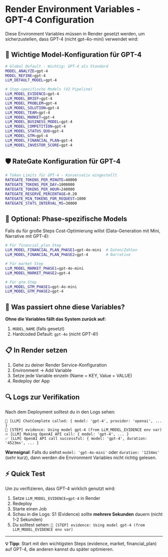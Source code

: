 # Render Environment Variables - GPT-4 Configuration

Diese Environment Variables müssen in Render gesetzt werden, um sicherzustellen, dass GPT-4 (nicht gpt-4o-mini) verwendet wird:

## 🎯 Wichtige Model-Konfiguration für GPT-4

```bash
# Global Default - Wichtig: GPT-4 als Standard
MODEL_ANALYZE=gpt-4
MODEL_REFINE=gpt-4
LLM_DEFAULT_MODEL=gpt-4

# Step-spezifische Models (V2 Pipeline)
LLM_MODEL_EVIDENCE=gpt-4
LLM_MODEL_BRIEF=gpt-4
LLM_MODEL_PROBLEM=gpt-4
LLM_MODEL_SOLUTION=gpt-4
LLM_MODEL_TEAM=gpt-4
LLM_MODEL_MARKET=gpt-4
LLM_MODEL_BUSINESS_MODEL=gpt-4
LLM_MODEL_COMPETITION=gpt-4
LLM_MODEL_STATUS_QUO=gpt-4
LLM_MODEL_GTM=gpt-4
LLM_MODEL_FINANCIAL_PLAN=gpt-4
LLM_MODEL_INVESTOR_SCORE=gpt-4
```

## 🛡️ RateGate Konfiguration für GPT-4

```bash
# Token Limits für GPT-4 - Konservativ eingestellt
RATEGATE_TOKENS_PER_MINUTE=40000
RATEGATE_TOKENS_PER_DAY=1000000
RATEGATE_TOKENS_PER_HOUR=240000
RATEGATE_RESERVE_PERCENTAGE=0.20
RATEGATE_MIN_TOKENS_FOR_REQUEST=1000
RATEGATE_STATS_INTERVAL_MS=30000
```

## 🔧 Optional: Phase-spezifische Models

Falls du für große Steps Cost-Optimierung willst (Data-Generation mit Mini, Narrative mit GPT-4):

```bash
# Für financial_plan Step
LLM_MODEL_FINANCIAL_PLAN_PHASE1=gpt-4o-mini  # Daten/Zahlen
LLM_MODEL_FINANCIAL_PLAN_PHASE2=gpt-4        # Narrative

# Für market Step  
LLM_MODEL_MARKET_PHASE1=gpt-4o-mini
LLM_MODEL_MARKET_PHASE2=gpt-4

# Für gtm Step
LLM_MODEL_GTM_PHASE1=gpt-4o-mini
LLM_MODEL_GTM_PHASE2=gpt-4
```

## 🚨 Was passiert ohne diese Variables?

**Ohne die Variables fällt das System zurück auf:**
1. `MODEL_NAME` (falls gesetzt)
2. Hardcoded Default: `gpt-4o` (nicht GPT-4!)

## 📋 In Render setzen

1. Gehe zu deiner Render Service-Konfiguration
2. Environment → Add Variable
3. Setze jede Variable einzeln (Name = KEY, Value = VALUE)
4. Redeploy der App

## 🔍 Logs zur Verifikation

Nach dem Deployment solltest du in den Logs sehen:

```
🤖 [LLM] ChatComplete called: { model: 'gpt-4', provider: 'openai', ... }
🤖 [STEP] evidence: Using model gpt-4 (from LLM_MODEL_EVIDENCE env var)
🔥 [LLM] Making OpenAI API call: { model: 'gpt-4', ... }
✅ [LLM] OpenAI API call successful: { model: 'gpt-4', duration: '4523ms', ... }
```

**Warnsignal**: Falls du siehst `model: 'gpt-4o-mini'` oder `duration: '1234ms'` (sehr kurz), dann werden die Environment Variables nicht richtig gelesen.

## ⚡ Quick Test

Um zu verifizieren, dass GPT-4 wirklich genutzt wird:

1. Setze `LLM_MODEL_EVIDENCE=gpt-4` in Render
2. Redeploy
3. Starte einen Job
4. Schau in die Logs: S1 (Evidence) sollte **mehrere Sekunden** dauern (nicht 1-2 Sekunden)
5. Du solltest sehen: `🤖 [STEP] evidence: Using model gpt-4 (from LLM_MODEL_EVIDENCE env var)`

---

**💡 Tipp**: Start mit den wichtigsten Steps (evidence, market, financial_plan) auf GPT-4, die anderen kannst du später optimieren.
